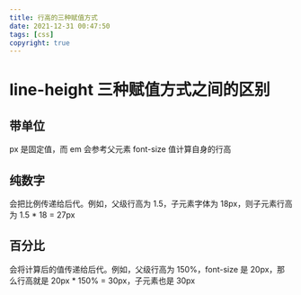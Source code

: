 ```yaml
---
title: 行高的三种赋值方式
date: 2021-12-31 00:47:50
tags: [css]
copyright: true
---
```

# line-height 三种赋值方式之间的区别

## 带单位
px 是固定值，而 em 会参考父元素 font-size 值计算自身的行高

## 纯数字
会把比例传递给后代。例如，父级行高为 1.5，子元素字体为 18px，则子元素行高为 1.5 * 18 = 27px

## 百分比
会将计算后的值传递给后代。例如，父级行高为 150%，font-size 是 20px，那么行高就是 20px * 150% = 30px，子元素也是 30px